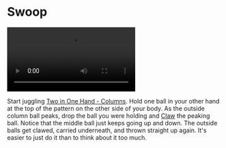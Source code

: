 # Swoop

![Swoop](/videos/mp4/swoop.mp4)

Start juggling [Two in One Hand - Columns](twoinonehand-columns). Hold one ball in your other hand at the top of the pattern on the other side of your body. As the outside column ball peaks, drop the ball you were holding and [Claw](clawing) the peaking ball. Notice that the middle ball just keeps going up and down. The outside balls get clawed, carried underneath, and thrown straight up again. It's easier to just do it than to think about it too much.

